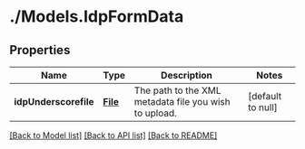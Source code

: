 # ./Models.IdpFormData
## Properties

Name | Type | Description | Notes
------------ | ------------- | ------------- | -------------
**idpUnderscorefile** | [**File**][1] | The path to the XML metadata file you wish to upload. | [default to null]

[[Back to Model list]][2] [[Back to API list]][3] [[Back to README]][4]

[1]: file.md
[2]: ../README.md#documentation-for-models
[3]: ../README.md#documentation-for-api-endpoints
[4]: ../README.md
